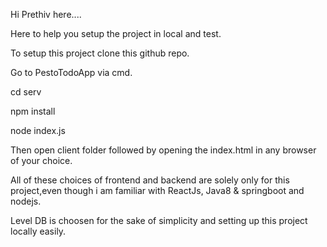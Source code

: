 Hi Prethiv here....

Here to help you setup the project in local and test.

To setup this project clone this github repo.

Go to PestoTodoApp via cmd.

cd serv

npm install

node index.js

Then open client folder followed by opening the index.html in any browser of your choice.

All of these choices of frontend and backend are solely only for this project,even though i am familiar with ReactJs,
Java8 & springboot and nodejs.

Level DB is choosen for the sake of simplicity and setting up this project locally easily.